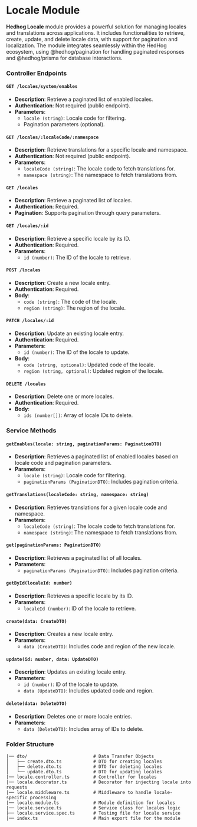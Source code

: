 # Locale Module

**Hedhog Locale** module provides a powerful solution for managing locales and translations across applications. It includes functionalities to retrieve, create, update, and delete locale data, with support for pagination and localization. The module integrates seamlessly within the HedHog ecosystem, using @hedhog/pagination for handling paginated responses and @hedhog/prisma for database interactions.

### Controller Endpoints

#### `GET /locales/system/enables`

- **Description**: Retrieve a paginated list of enabled locales.
- **Authentication**: Not required (public endpoint).
- **Parameters**:
  - `locale (string)`: Locale code for filtering.
  - Pagination parameters (optional).

#### `GET /locales/:localeCode/:namespace`

- **Description**: Retrieve translations for a specific locale and namespace.
- **Authentication**: Not required (public endpoint).
- **Parameters**:
  - `localeCode (string)`: The locale code to fetch translations for.
  - `namespace (string)`: The namespace to fetch translations from.

#### `GET /locales`

- **Description**: Retrieve a paginated list of locales.
- **Authentication**: Required.
- **Pagination**: Supports pagination through query parameters.

#### `GET /locales/:id`

- **Description**: Retrieve a specific locale by its ID.
- **Authentication**: Required.
- **Parameters**:
  - `id (number)`: The ID of the locale to retrieve.

#### `POST /locales`

- **Description**: Create a new locale entry.
- **Authentication**: Required.
- **Body**:
  - `code (string)`: The code of the locale.
  - `region (string)`: The region of the locale.

#### `PATCH /locales/:id`

- **Description**: Update an existing locale entry.
- **Authentication**: Required.
- **Parameters**:
  - `id (number)`: The ID of the locale to update.
- **Body**:
  - `code (string, optional)`: Updated code of the locale.
  - `region (string, optional)`: Updated region of the locale.

#### `DELETE /locales`

- **Description**: Delete one or more locales.
- **Authentication**: Required.
- **Body**:
  - `ids (number[])`: Array of locale IDs to delete.

### Service Methods

#### `getEnables(locale: string, paginationParams: PaginationDTO)`

- **Description**: Retrieves a paginated list of enabled locales based on locale code and pagination parameters.
- **Parameters**:
  - `locale (string)`: Locale code for filtering.
  - `paginationParams (PaginationDTO)`: Includes pagination criteria.

#### `getTranslations(localeCode: string, namespace: string)`

- **Description**: Retrieves translations for a given locale code and namespace.
- **Parameters**:
  - `localeCode (string)`: The locale code to fetch translations for.
  - `namespace (string)`: The namespace to fetch translations from.

#### `get(paginationParams: PaginationDTO)`

- **Description**: Retrieves a paginated list of all locales.
- **Parameters**:
  - `paginationParams (PaginationDTO)`: Includes pagination criteria.

#### `getById(localeId: number)`

- **Description**: Retrieves a specific locale by its ID.
- **Parameters**:
  - `localeId (number)`: ID of the locale to retrieve.

#### `create(data: CreateDTO)`

- **Description**: Creates a new locale entry.
- **Parameters**:
  - `data (CreateDTO)`: Includes code and region of the new locale.

#### `update(id: number, data: UpdateDTO)`

- **Description**: Updates an existing locale entry.
- **Parameters**:
  - `id (number)`: ID of the locale to update.
  - `data (UpdateDTO)`: Includes updated code and region.

#### `delete(data: DeleteDTO)`

- **Description**: Deletes one or more locale entries.
- **Parameters**:
  - `data (DeleteDTO)`: Includes array of IDs to delete.

### Folder Structure

```plaintext
|── dto/                         # Data Transfer Objects
│   ├── create.dto.ts            # DTO for creating locales
│   ├── delete.dto.ts            # DTO for deleting locales
│   └── update.dto.ts            # DTO for updating locales
|── locale.controller.ts         # Controller for locales
|── locale.decorator.ts          # Decorator for injecting locale into requests
|── locale.middleware.ts         # Middleware to handle locale-specific processing
|── locale.module.ts             # Module definition for locales
|── locale.service.ts            # Service class for locales logic
├── locale.service.spec.ts       # Testing file for locale service
|── index.ts                     # Main export file for the module
```
